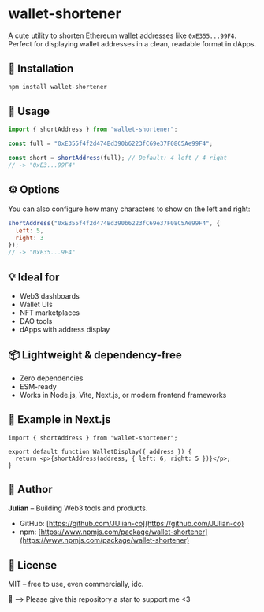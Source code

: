 # wallet-shortener

A cute utility to shorten Ethereum wallet addresses like `0xE355...99F4`.  
Perfect for displaying wallet addresses in a clean, readable format in dApps.

## 🚀 Installation

```bash
npm install wallet-shortener
```

## 🔧 Usage

```js
import { shortAddress } from "wallet-shortener";

const full = "0xE355f4f2d474Bd390b6223fC69e37F08C5Ae99F4";

const short = shortAddress(full); // Default: 4 left / 4 right
// -> "0xE3...99F4"
```

## ⚙️ Options

You can also configure how many characters to show on the left and right:

```js
shortAddress("0xE355f4f2d474Bd390b6223fC69e37F08C5Ae99F4", {
  left: 5,
  right: 3
});
// -> "0xE35...9F4"
```

## 💡 Ideal for

- Web3 dashboards  
- Wallet UIs  
- NFT marketplaces  
- DAO tools  
- dApps with address display  

## 📦 Lightweight & dependency-free

- Zero dependencies  
- ESM-ready  
- Works in Node.js, Vite, Next.js, or modern frontend frameworks  

## 🧪 Example in Next.js

```tsx
import { shortAddress } from "wallet-shortener";

export default function WalletDisplay({ address }) {
  return <p>{shortAddress(address, { left: 6, right: 5 })}</p>;
}
```

## 🧠 Author

**Julian** – Building Web3 tools and products.

- GitHub: [https://github.com/JUlian-co](https://github.com/JUlian-co)  
- npm: [https://www.npmjs.com/package/wallet-shortener](https://www.npmjs.com/package/wallet-shortener)

## 📜 License

MIT – free to use, even commercially, idc.



🌟 --> Please give this repository a star to support me <3